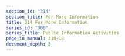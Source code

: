 ```yaml
---
section_id: "314"
section_title: For More Information
title: 314 For More Information
series_id: "300"
series_title: Public Information Activities
page_in_manual: 310-18
document_depth: 3
---
```

